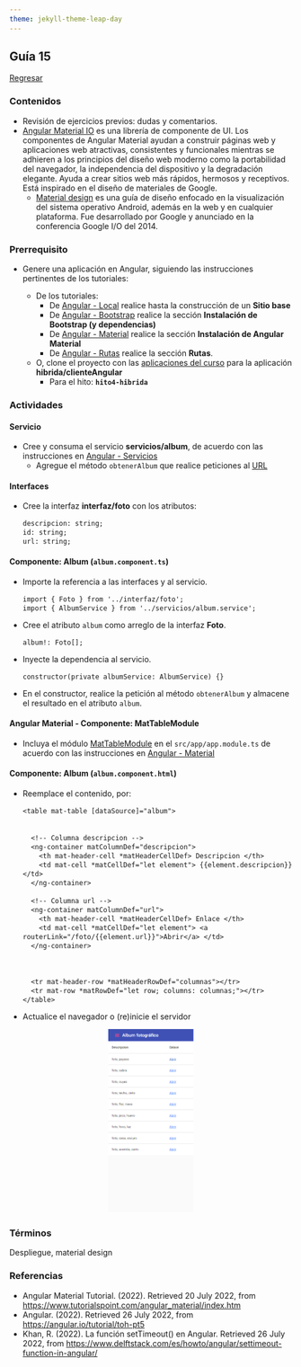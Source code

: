 ```yaml
---
theme: jekyll-theme-leap-day
---
```


## Guía 15

[Regresar](/DAWM/)

### Contenidos

* Revisión de ejercicios previos: dudas y comentarios.
* [Angular Material IO](https://material.angular.io/) es una librería de componente de UI. Los componentes de Angular Material ayudan a construir páginas web y aplicaciones web atractivas, consistentes y funcionales mientras se adhieren a los principios del diseño web moderno como la portabilidad del navegador, la independencia del dispositivo y la degradación elegante. Ayuda a crear sitios web más rápidos, hermosos y receptivos. Está inspirado en el diseño de materiales de Google.
	- [Material design](https://material.io/design) es una guía de diseño enfocado en la visualización del sistema operativo Android, además en la web y en cualquier plataforma. Fue desarrollado por Google y anunciado en la conferencia Google I/O del 2014.


### Prerrequisito

* Genere una aplicación en Angular, siguiendo las instrucciones pertinentes de los tutoriales:
  
  + De los tutoriales:
  	- De [Angular - Local](https://dawfiec.github.io/DAWM/tutoriales/angular_local.html) realice hasta la construcción de un **Sitio base**
  	- De [Angular - Bootstrap](https://dawfiec.github.io/DAWM/tutoriales/angular_bootstrap.html) realice la sección **Instalación de Bootstrap (y dependencias)**
  	- De [Angular - Material](https://dawfiec.github.io/DAWM/tutoriales/angular_material.html) realice la sección **Instalación de Angular Material**
  	- De [Angular - Rutas](https://dawfiec.github.io/DAWM/tutoriales/angular_rutas.html) realice la sección **Rutas**.
  + O, clone el proyecto con las [aplicaciones del curso](https://github.com/DAWFIEC/DAWM-apps) para la aplicación **hibrida/clienteAngular**
    - Para el hito: **`hito4-hibrida`**

### Actividades

#### Servicio

* Cree y consuma el servicio **servicios/album**, de acuerdo con las instrucciones en [Angular - Servicios](https://dawfiec.github.io/DAWM/tutoriales/angular_servicios.html)
	+ Agregue el método `obtenerAlbum` que realice peticiones al [URL](https://dawm-fiec-espol-default-rtdb.firebaseio.com/photos.json)

#### Interfaces

* Cree la interfaz **interfaz/foto** con los atributos: 

	```
	descripcion: string;
	id: string;
	url: string;
	```

#### Componente: Album (`album.component.ts`)

* Importe la referencia a las interfaces y al servicio.
	
	```
	import { Foto } from '../interfaz/foto';
	import { AlbumService } from '../servicios/album.service';
	```

* Cree el atributo `album` como arreglo de la interfaz **Foto**.
	
	```
	album!: Foto[];
	```

* Inyecte la dependencia al servicio.

	```
	constructor(private albumService: AlbumService) {}
	```

* En el constructor, realice la petición al método `obtenerAlbum` y almacene el resultado en el atributo `album`.


#### Angular Material - Componente: MatTableModule 

* Incluya el módulo [MatTableModule](https://material.angular.io/components/table/api) en el `src/app/app.module.ts` de acuerdo con las instrucciones en [Angular - Material](https://dawfiec.github.io/DAWM/tutoriales/angular_material.html)

#### Componente: Album (`album.component.html`)

* Reemplace el contenido, por:

	```
	<table mat-table [dataSource]="album">


	  <!-- Columna descripcion -->
	  <ng-container matColumnDef="descripcion">
	    <th mat-header-cell *matHeaderCellDef> Descripcion </th>
	    <td mat-cell *matCellDef="let element"> {{element.descripcion}} </td>
	  </ng-container>

	  <!-- Columna url -->
	  <ng-container matColumnDef="url">
	    <th mat-header-cell *matHeaderCellDef> Enlace </th>
	    <td mat-cell *matCellDef="let element"> <a routerLink="/foto/{{element.url}}">Abrir</a> </td>
	  </ng-container>



	  <tr mat-header-row *matHeaderRowDef="columnas"></tr>
	  <tr mat-row *matRowDef="let row; columns: columnas;"></tr>
	</table>
	```
* Actualice el navegador o (re)inicie el servidor

<p align="center">
  <img width="30%" src="imagenes/angular_material_output1.png">
</p>

### Términos

Despliegue, material design

### Referencias

* Angular Material Tutorial. (2022). Retrieved 20 July 2022, from https://www.tutorialspoint.com/angular_material/index.htm
* Angular. (2022). Retrieved 26 July 2022, from https://angular.io/tutorial/toh-pt5
* Khan, R. (2022). La función setTimeout() en Angular. Retrieved 26 July 2022, from https://www.delftstack.com/es/howto/angular/settimeout-function-in-angular/